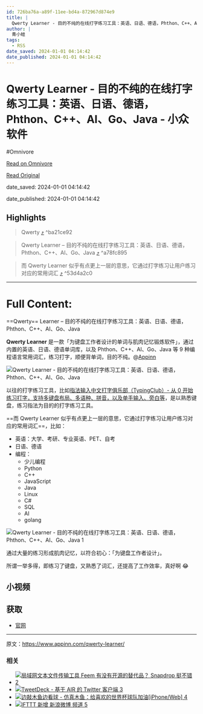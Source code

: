 ```yaml
---
id: 726ba76a-a89f-11ee-bd4a-872967d874e9
title: |
  Qwerty Learner - 目的不纯的在线打字练习工具：英语、日语、德语，Phthon、C++、AI、Go、Java - 小众软件
author: |
  青小蛙
tags:
  - RSS
date_saved: 2024-01-01 04:14:42
date_published: 2024-01-01 04:14:42
---
```


# Qwerty Learner - 目的不纯的在线打字练习工具：英语、日语、德语，Phthon、C++、AI、Go、Java - 小众软件
#Omnivore

[Read on Omnivore](https://omnivore.app/me/qwerty-learner-phthon-c-ai-go-java-18cc4f33ff8)

[Read Original](https://www.appinn.com/qwerty-learner/)

date_saved: 2024-01-01 04:14:42

date_published: 2024-01-01 04:14:42

## Highlights

> Qwerty [⤴️](https://omnivore.app/me/qwerty-learner-phthon-c-ai-go-java-18cc4f33ff8#ba21ce92-3d7e-4d21-9912-6fd7fa490fb2)  ^ba21ce92

> Qwerty Learner – 目的不纯的在线打字练习工具：英语、日语、德语，Phthon、C++、AI、Go、Java [⤴️](https://omnivore.app/me/qwerty-learner-phthon-c-ai-go-java-18cc4f33ff8#a78fc895-e45c-4543-be53-2c3806a82894)  ^a78fc895

> 而 Qwerty Learner 似乎有点更上一层的意思，它通过打字练习让用户练习对应的常用词汇 [⤴️](https://omnivore.app/me/qwerty-learner-phthon-c-ai-go-java-18cc4f33ff8#53d4a2c0-31cb-4438-a4fb-52293758e85b)  ^53d4a2c0


--- 

# Full Content: 

==Qwerty== Learner – 目的不纯的在线打字练习工具：英语、日语、德语，Phthon、C++、AI、Go、Java

**Qwerty Learner** 是一款「为键盘工作者设计的单词与肌肉记忆锻炼软件」，通过内置的英语、日语、德语单词库，以及 Phthon、C++、AI、Go、Java 等 9 种编程语言常用词汇，练习打字，顺便背单词，目的不纯。@[Appinn](https://www.appinn.com/qwerty-learner/)

![Qwerty Learner - 目的不纯的在线打字练习工具：英语、日语、德语，Phthon、C++、AI、Go、Java](https://proxy-prod.omnivore-image-cache.app/1608x700,sX4XATeeIdzFKRQSGg2XmpHtoqea6cQj3zvDoJSWdORo/https://www.appinn.com/wp-content/uploads/2024/01/Appinn-feature-images-16.jpg "Qwerty Learner - 目的不纯的在线打字练习工具：英语、日语、德语，Phthon、C++、AI、Go、Java 1")

以往的打字练习工具，比如[指法输入中文打字俱乐部（TypingClub）- 从 0 开始练习打字，支持多键盘布局、多语种、拼音，以及单手输入、旁白等](https://www.appinn.com/typingclub-da-zi/)，是以熟悉键盘，练习指法为目的的打字练习工具。

==而 Qwerty Learner 似乎有点更上一层的意思，它通过打字练习让用户练习对应的常用词汇==，比如：

* 英语：大学、考研、专业英语、PET、自考
* 日语、德语
* 编程：  
   * 少儿编程  
   * Python  
   * C++  
   * JavaScript  
   * Java  
   * Linux  
   * C#  
   * SQL  
   * AI  
   * golang

![Qwerty Learner - 目的不纯的在线打字练习工具：英语、日语、德语，Phthon、C++、AI、Go、Java 1](https://proxy-prod.omnivore-image-cache.app/1288x852,seavjCJGsfFEBXNv9eqYpSQYj4NWQPmtwfDQJ3OnRpIw/https://www.appinn.com/wp-content/uploads/2024/01/Appinn-2024-01-01-16.33.21@2x.jpg "Qwerty Learner - 目的不纯的在线打字练习工具：英语、日语、德语，Phthon、C++、AI、Go、Java 2")

通过大量的练习形成肌肉记忆，以符合初心：「为键盘工作者设计」。

所谓一举多得，即练习了键盘，又熟悉了词汇，还提高了工作效率，真好啊 😂

## 小视频

## 获取

* [官网](https://kutt.appinn.com/NCphxE)

---

原文：https://www.appinn.com/qwerty-learner/

### 相关

* [ ![局域网文本文件传输工具 Feem 有没有开源的替代品？ Snapdrop 挺不错 2](https://proxy-prod.omnivore-image-cache.app/115x115,sBLeluHoNZEbGR_SlR5gcsFQMLrZFZqnLdAPbSqhAvFw/https://www.appinn.com/wp-content/uploads/2020/07/snapdrop.jpgo_-115x115.jpg "局域网文本文件传输工具 Feem 有没有开源的替代品？ Snapdrop 挺不错 3") ](https://www.appinn.com/snapdrop/ "局域网文本\文件传输工具 Feem 有没有开源的替代品？  Snapdrop 挺不错")
* [ ![TweetDeck - 基于 AIR 的 Twitter 客户端 3](https://proxy-prod.omnivore-image-cache.app/115x115,sMIfYbKm2VTp3gGevu38nPXb99lETghOqJl9CvKGvg1c/https://www.appinn.com/wp-content/uploads/medium-252-115x115.jpg "TweetDeck - 基于 AIR 的 Twitter 客户端 4") ](https://www.appinn.com/adobe-air-tweetdeck-twitter-client/ "TweetDeck – 基于 AIR 的 Twitter 客户端")
* [ ![边敲木鱼边看球 - 仿真木鱼：给喜欢的世界杯球队加油[iPhone/Web] 4](https://proxy-prod.omnivore-image-cache.app/115x115,sYBgBF6lSWccBEq118i7mM_7qfTz7GY1pZ66e5CKIeMU/https://www.appinn.com/wp-content/uploads/2022/12/muyu.jpgo_-115x115.jpg "边敲木鱼边看球 - 仿真木鱼：给喜欢的世界杯球队加油[iPhone/Web] 5") ](https://www.appinn.com/muyu-shijiebei/ "边敲木鱼边看球 – 仿真木鱼：给喜欢的世界杯球队加油[iPhone/Web]")
* [ ![IFTTT 新增 新浪微博 频道 5](https://proxy-prod.omnivore-image-cache.app/115x115,sRtYbtzEeet-vqGy5LCY_UAXNdA1rBvA1ty4mvujNM78/https://www.appinn.com/wp-content/uploads/2019/05/2014-10-09-12-03-36.pngo_-115x115.png "IFTTT 新增 新浪微博 频道 6") ](https://www.appinn.com/ifttt-add-the-sina-weibo-channel/ "IFTTT 新增 新浪微博 频道")
